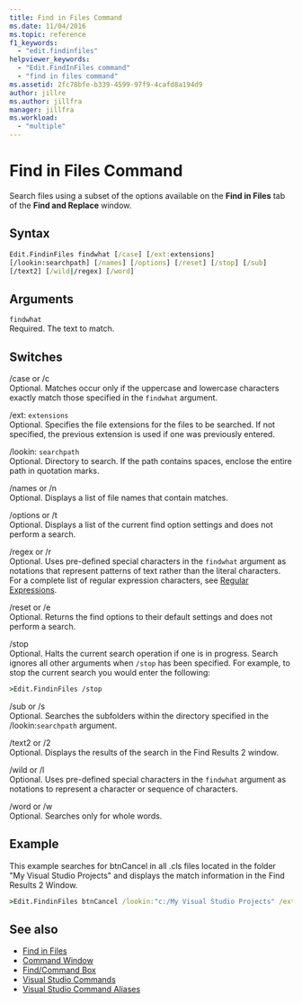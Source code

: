 ```yaml
---
title: Find in Files Command
ms.date: 11/04/2016
ms.topic: reference
f1_keywords:
  - "edit.findinfiles"
helpviewer_keywords:
  - "Edit.FindInFiles command"
  - "find in files command"
ms.assetid: 2fc78bfe-b339-4599-97f9-4cafd8a194d9
author: jillre
ms.author: jillfra
manager: jillfra
ms.workload:
  - "multiple"
---
```

# Find in Files Command
Search files using a subset of the options available on the **Find in Files** tab of the **Find and Replace** window.

## Syntax

```cmd
Edit.FindinFiles findwhat [/case] [/ext:extensions]
[/lookin:searchpath] [/names] [/options] [/reset] [/stop] [/sub]
[/text2] [/wild|/regex] [/word]
```

## Arguments

`findwhat`\
Required. The text to match.

## Switches
/case or /c\
Optional. Matches occur only if the uppercase and lowercase characters exactly match those specified in the `findwhat` argument.

/ext: `extensions`\
Optional. Specifies the file extensions for the files to be searched. If not specified, the previous extension is used if one was previously entered.

/lookin: `searchpath`\
Optional. Directory to search. If the path contains spaces, enclose the entire path in quotation marks.

/names or /n\
Optional. Displays a list of file names that contain matches.

/options or /t\
Optional. Displays a list of the current find option settings and does not perform a search.

/regex or /r\
Optional. Uses pre-defined special characters in the `findwhat` argument as notations that represent patterns of text rather than the literal characters. For a complete list of regular expression characters, see [Regular Expressions](../../ide/using-regular-expressions-in-visual-studio.md).

/reset or /e\
Optional. Returns the find options to their default settings and does not perform a search.

/stop\
Optional. Halts the current search operation if one is in progress. Search ignores all other arguments when `/stop` has been specified. For example, to stop the current search you would enter the following:

```cmd
>Edit.FindinFiles /stop
```

/sub or /s\
Optional. Searches the subfolders within the directory specified in the /lookin:`searchpath` argument.

/text2 or /2\
Optional. Displays the results of the search in the Find Results 2 window.

/wild or /l\
Optional. Uses pre-defined special characters in the `findwhat` argument as notations to represent a character or sequence of characters.

/word or /w\
Optional. Searches only for whole words.

## Example
This example searches for btnCancel in all .cls files located in the folder "My Visual Studio Projects" and displays the match information in the Find Results 2 Window.

```cmd
>Edit.FindinFiles btnCancel /lookin:"c:/My Visual Studio Projects" /ext:*.cls /text2
```

## See also

- [Find in Files](../../ide/find-in-files.md)
- [Command Window](../../ide/reference/command-window.md)
- [Find/Command Box](../../ide/find-command-box.md)
- [Visual Studio Commands](../../ide/reference/visual-studio-commands.md)
- [Visual Studio Command Aliases](../../ide/reference/visual-studio-command-aliases.md)